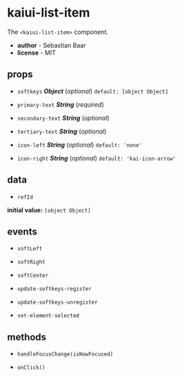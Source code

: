 # kaiui-list-item 

The `<kaiui-list-item>` component. 

- **author** - Sebastian Baar 
- **license** - MIT 

## props 

- `softkeys` ***Object*** (*optional*) `default: [object Object]` 

- `primary-text` ***String*** (*required*) 

- `secondary-text` ***String*** (*optional*) 

- `tertiary-text` ***String*** (*optional*) 

- `icon-left` ***String*** (*optional*) `default: 'none'` 

- `icon-right` ***String*** (*optional*) `default: 'kai-icon-arrow'` 

## data 

- `refId` 

**initial value:** `[object Object]` 

## events 

- `softLeft` 

- `softRight` 

- `softCenter` 

- `update-softkeys-register` 

- `update-softkeys-unregister` 

- `set-element-selected` 

## methods 

- `handleFocusChange(isNowFocused)` 

- `onClick()` 

